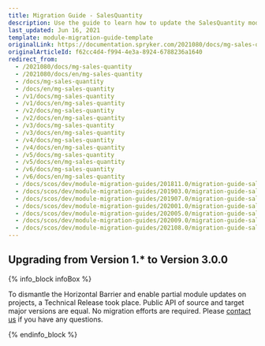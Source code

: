 ```yaml
---
title: Migration Guide - SalesQuantity
description: Use the guide to learn how to update the SalesQuantity module.
last_updated: Jun 16, 2021
template: module-migration-guide-template
originalLink: https://documentation.spryker.com/2021080/docs/mg-sales-quantity
originalArticleId: f62cc4d4-f994-4e3a-8924-6788236a1640
redirect_from:
  - /2021080/docs/mg-sales-quantity
  - /2021080/docs/en/mg-sales-quantity
  - /docs/mg-sales-quantity
  - /docs/en/mg-sales-quantity
  - /v1/docs/mg-sales-quantity
  - /v1/docs/en/mg-sales-quantity
  - /v2/docs/mg-sales-quantity
  - /v2/docs/en/mg-sales-quantity
  - /v3/docs/mg-sales-quantity
  - /v3/docs/en/mg-sales-quantity
  - /v4/docs/mg-sales-quantity
  - /v4/docs/en/mg-sales-quantity
  - /v5/docs/mg-sales-quantity
  - /v5/docs/en/mg-sales-quantity
  - /v6/docs/mg-sales-quantity
  - /v6/docs/en/mg-sales-quantity
  - /docs/scos/dev/module-migration-guides/201811.0/migration-guide-salesquantity.html
  - /docs/scos/dev/module-migration-guides/201903.0/migration-guide-salesquantity.html
  - /docs/scos/dev/module-migration-guides/201907.0/migration-guide-salesquantity.html
  - /docs/scos/dev/module-migration-guides/202001.0/migration-guide-salesquantity.html
  - /docs/scos/dev/module-migration-guides/202005.0/migration-guide-salesquantity.html
  - /docs/scos/dev/module-migration-guides/202009.0/migration-guide-salesquantity.html
  - /docs/scos/dev/module-migration-guides/202108.0/migration-guide-salesquantity.html
---
```


## Upgrading from Version 1.* to Version 3.0.0

{% info_block infoBox %}

To dismantle the Horizontal Barrier and enable partial module updates on projects, a Technical Release took place. Public API of source and target major versions are equal. No migration efforts are required. Please [contact us](https://spryker.com/en/support/) if you have any questions.

{% endinfo_block %}
